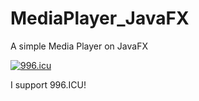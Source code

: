 # MediaPlayer_JavaFX
A simple Media Player on JavaFX

[![996.icu](https://img.shields.io/badge/link-996.icu-red.svg)](https://996.icu)

I support 996.ICU!
